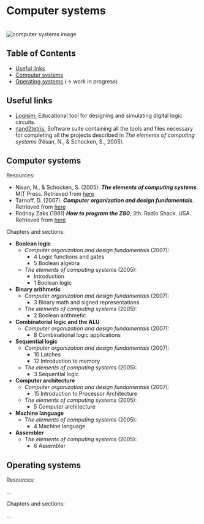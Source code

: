 # Computer systems

<br>![computer systems image](https://raw.githubusercontent.com/AnselmoGPP/Learn-Computer-Science/master/resources/computer_systems.jpg)

## Table of Contents
+ [Useful links](#useful-links)
+ [Computer systems](#computer-systems)
+ [Operating systems](#operating-systems) (-> work in progress)

## Useful links

- [Logisim:](https://sourceforge.net/projects/circuit/) Educational tool for designing and simulating digital logic circuits.
- [nand2tetris:](https://www.nand2tetris.org/software) Software suite containing all the tools and files necessary for completing all the projects described in _The elements of computing systems_ (Nisan, N., & Schocken, S., 2005).

## Computer systems

Resources:

- Nisan, N., & Schocken, S. (2005). _**The elements of computing systems**_. MIT Press. Retrieved from [here](f.javier.io/rep/books/The%20Elements%20of%20Computing%20Systems.pdf)
- Tarnoff, D. (2007). _**Computer organization and design fundamentals**_. Retrieved from [here](https://faculty.etsu.edu/tarnoff/138292/)
- Rodnay Zaks (1981) _**How to program the Z80**_, 3th. Radio Shack. USA. Retrieved from [here](https://www.google.com/url?sa=t&rct=j&q=&esrc=s&source=web&cd=&cad=rja&uact=8&ved=2ahUKEwivjY_02qCEAxVlVeUKHZOCAF4QFnoECBcQAQ&url=http%3A%2F%2Fwww.z80.info%2Fzip%2Fzaks_book.pdf&usg=AOvVaw0Y4djJT59Fp1wpDvf_sDk0&opi=89978449)

Chapters and sections:

- **Boolean logic**
  - _Computer organization and design fundamentals_ (2007):
    - 4 Logic functions and gates
    - 5 Boolean algebra
  - _The elements of computing systems_ (2005):
    - Introduction
    - 1 Boolean logic
- **Binary arithmetic**
  - _Computer organization and design fundamentals_ (2007):
    - 3 Binary math and signed representations
  - _The elements of computing systems_ (2005):
    - 2 Boolean arithmetic
- **Combinatorial logic and the ALU**
  - _Computer organization and design fundamentals_ (2007):
    - 8 Combinational logic applications
- **Sequential logic**
  - _Computer organization and design fundamentals_ (2007):
    - 10 Latches
    - 12 Introduction to memory
  - _The elements of computing systems_ (2005):
    - 3 Sequential logic
- **Computer architecture**
  - _Computer organization and design fundamentals_ (2007):
    - 15 Introduction to Processor Architecture
  - _The elements of computing systems_ (2005):
    - 5 Computer architecture
- **Machine language**
  - _The elements of computing systems_ (2005):
    - 4 Machine language
- **Assembler**
  - _The elements of computing systems_ (2005):
    - 6 Assembler

## Operating systems

Resources:

...

Chapters and sections:

...